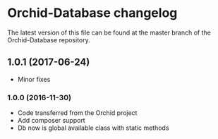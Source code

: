 # Orchid-Database changelog

The latest version of this file can be found at the master branch of the
Orchid-Database repository.

## 1.0.1 (2017-06-24)
- Minor fixes

### 1.0.0 (2016-11-30)

- Code transferred from the Orchid project
- Add composer support
- Db now is global available class with static methods
